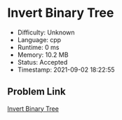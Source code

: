 # Invert Binary Tree

- Difficulty: Unknown
- Language: cpp
- Runtime: 0 ms
- Memory: 10.2 MB
- Status: Accepted
- Timestamp: 2021-09-02 18:22:55

## Problem Link
[Invert Binary Tree](https://leetcode.com/problems/invert-binary-tree)

